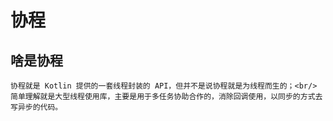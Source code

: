协程
=

啥是协程
--

```
协程就是 Kotlin 提供的一套线程封装的 API，但并不是说协程就是为线程而生的；<br/>
简单理解就是大型线程使用库，主要是用于多任务协助合作的，消除回调使用，以同步的方式去写异步的代码。
```
